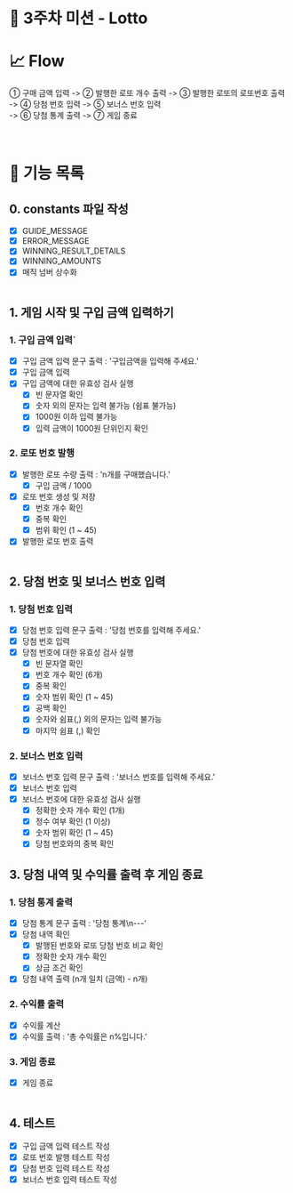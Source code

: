 # 🚀 3주차 미션 - Lotto

# 📈 Flow

① 구매 금액 입력 -> ② 발행한 로또 개수 출력 -> ③ 발행한 로또의 로또번호 출력<br />
-> ④ 당첨 번호 입력 -> ⑤ 보너스 번호 입력<br />
-> ⑥ 당첨 통계 출력 -> ⑦ 게임 종료<br />
<br /><br />

# 📝 기능 목록

## 0. constants 파일 작성

- [x] GUIDE_MESSAGE
- [x] ERROR_MESSAGE
- [x] WINNING_RESULT_DETAILS
- [x] WINNING_AMOUNTS
- [x] 매직 넘버 상수화<br /><br />

## 1. 게임 시작 및 구입 금액 입력하기

### 1. 구입 금액 입력`

- [x] 구입 금액 입력 문구 출력 : '구입금액을 입력해 주세요.'
- [x] 구입 금액 입력
- [x] 구입 금액에 대한 유효성 검사 실행
  - [x] 빈 문자열 확인
  - [x] 숫자 외의 문자는 입력 불가능 (쉼표 불가능)
  - [x] 1000원 이하 입력 불가능
  - [x] 입력 금액이 1000원 단위인지 확인

### 2. 로또 번호 발행

- [x] 발행한 로또 수량 출력 : 'n개를 구매했습니다.'
  - [x] 구입 금액 / 1000
- [x] 로또 번호 생성 및 저장
  - [x] 번호 개수 확인
  - [x] 중복 확인
  - [x] 범위 확인 (1 ~ 45)
- [x] 발행한 로또 번호 출력<br /><br />

## 2. 당첨 번호 및 보너스 번호 입력

### 1. 당첨 번호 입력

- [x] 당첨 번호 입력 문구 출력 : '당첨 번호를 입력해 주세요.'
- [x] 당첨 번호 입력
- [x] 당첨 번호에 대한 유효성 검사 실행
  - [x] 빈 문자열 확인
  - [x] 번호 개수 확인 (6개)
  - [x] 중복 확인
  - [x] 숫자 범위 확인 (1 ~ 45)
  - [x] 공백 확인
  - [x] 숫자와 쉼표(,) 외의 문자는 입력 불가능
  - [x] 마지막 쉼표 (,) 확인

### 2. 보너스 번호 입력

- [x] 보너스 번호 입력 문구 출력 : '보너스 번호를 입력해 주세요.'
- [x] 보너스 번호 입력
- [x] 보너스 번호에 대한 유효성 검사 실행<br />
  - [x] 정확한 숫자 개수 확인 (1개)
  - [x] 정수 여부 확인 (1 이상)
  - [x] 숫자 범위 확인 (1 ~ 45)
  - [x] 당첨 번호와의 중복 확인 <br />

## 3. 당첨 내역 및 수익률 출력 후 게임 종료

### 1. 당첨 통계 출력

- [x] 당첨 통계 문구 출력 : '당첨 통계\n---'
- [x] 당첨 내역 확인
  - [x] 발행된 번호와 로또 당첨 번호 비교 확인
  - [x] 정확한 숫자 개수 확인
  - [x] 상금 조건 확인
- [x] 당첨 내역 출력 (n개 일치 (금액) - n개)

### 2. 수익률 출력

- [x] 수익률 계산
- [x] 수익률 출력 : '총 수익률은 n%입니다.'

### 3. 게임 종료

- [x] 게임 종료<br /><br />

## 4. 테스트

- [x] 구입 금액 입력 테스트 작성
- [x] 로또 번호 발행 테스트 작성
- [x] 당첨 번호 입력 테스트 작성
- [x] 보너스 번호 입력 테스트 작성

<br /><br />
